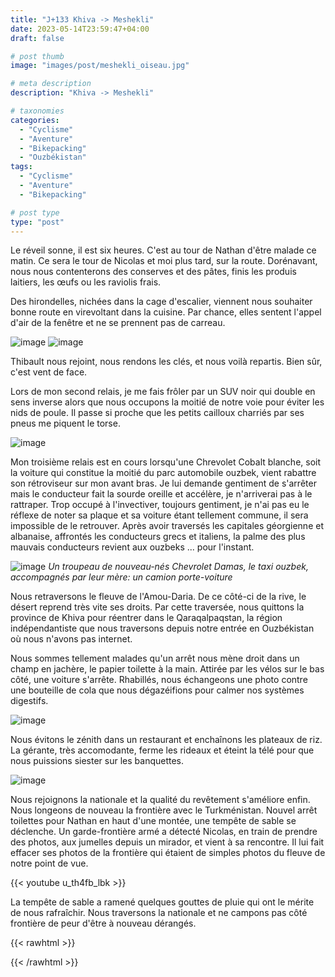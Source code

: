 ```yaml
---
title: "J+133 Khiva -> Meshekli"
date: 2023-05-14T23:59:47+04:00
draft: false

# post thumb
image: "images/post/meshekli_oiseau.jpg"

# meta description
description: "Khiva -> Meshekli"

# taxonomies
categories:
  - "Cyclisme" 
  - "Aventure" 
  - "Bikepacking"
  - "Ouzbékistan" 
tags:
  - "Cyclisme" 
  - "Aventure" 
  - "Bikepacking" 

# post type
type: "post"
---
```


Le réveil sonne, il est six heures. C'est au tour de Nathan d'être malade ce matin. Ce sera le tour de Nicolas et moi plus tard, sur la route. Dorénavant, nous nous contenterons des conserves et des pâtes, finis les produis laitiers, les œufs ou les raviolis frais. 

Des hirondelles, nichées dans la cage d'escalier, viennent nous souhaiter bonne route en virevoltant dans la cuisine. Par chance, elles sentent l'appel d'air de la fenêtre et ne se prennent pas de carreau. 

![image](../../images/post/meshekli_hirondellenid.jpg)
![image](../../images/post/meshekli_hirondelle.jpg)

Thibault nous rejoint, nous rendons les clés, et nous voilà repartis. Bien sûr, c'est vent de face. 

Lors de mon second relais, je me fais frôler par un SUV noir qui double en sens inverse alors que nous occupons la moitié de notre voie pour éviter les nids de poule. Il passe si proche que les petits cailloux charriés par ses pneus me piquent le torse. 

![image](../../images/post/meshekli_champ.jpg)

Mon troisième relais est en cours lorsqu'une Chrevolet Cobalt blanche, soit la voiture qui constitue la moitié du parc automobile ouzbek, vient rabattre son rétroviseur sur mon avant bras. Je lui demande gentiment de s'arrêter mais le conducteur fait la sourde oreille et accélère, je n'arriverai pas à le rattraper. Trop occupé à l'invectiver, toujours gentiment, je n'ai pas eu le réflexe de noter sa plaque et sa voiture étant tellement commune, il sera impossible de le retrouver. Après avoir traversés les capitales géorgienne et albanaise, affrontés les conducteurs grecs et italiens, la palme des plus mauvais conducteurs revient aux ouzbeks ... pour l'instant. 

![image](../../images/post/meshekli_damas.jpg)
_Un troupeau de nouveau-nés Chevrolet Damas, le taxi ouzbek, accompagnés par leur mère: un camion porte-voiture_

Nous retraversons le fleuve de l'Amou-Daria. De ce côté-ci de la rive, le désert reprend très vite ses droits. Par cette traversée, nous quittons la province de Khiva pour réentrer dans le Qaraqalpaqstan, la région indépendantiste que nous traversons depuis notre entrée en Ouzbékistan où nous n'avons pas internet. 

Nous sommes tellement malades qu'un arrêt nous mène droit dans un champ en jachère, le papier toilette à la main. Attirée par les vélos sur le bas côté, une voiture s'arrête. Rhabillés, nous échangeons une photo contre une bouteille de cola que nous dégazéifions pour calmer nos systèmes digestifs. 

![image](../../images/post/meshekli_porte.jpg)

Nous évitons le zénith dans un restaurant et enchaînons les plateaux de riz. La gérante, très accomodante, ferme les rideaux et éteint la télé pour que nous puissions siester sur les banquettes. 

![image](../../images/post/meshekli_grandmere.jpg)

Nous rejoignons la nationale et la qualité du revêtement s'améliore enfin. Nous longeons de nouveau la frontière avec le Turkménistan. Nouvel arrêt toilettes pour Nathan en haut d'une montée, une tempête de sable se déclenche. Un garde-frontière armé a détecté Nicolas, en train de prendre des photos, aux jumelles depuis un mirador, et vient à sa rencontre. Il lui fait effacer ses photos de la frontière qui étaient de simples photos du fleuve de notre point de vue. 

{{< youtube u_th4fb_lbk >}}

La tempête de sable a ramené quelques gouttes de pluie qui ont le mérite de nous rafraîchir. Nous traversons la nationale et ne campons pas côté frontière de peur d'être à nouveau dérangés.

{{< rawhtml >}} 
<div class="strava-embed-placeholder" data-embed-type="activity" data-embed-id="9077485307"></div><script src="https://strava-embeds.com/embed.js"></script>
{{< /rawhtml >}}
